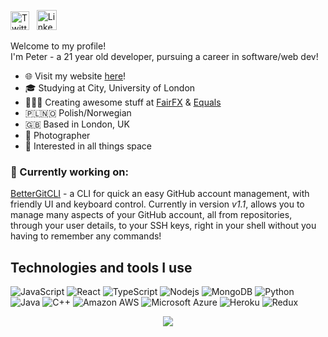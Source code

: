 <p align="left">
  <a href="https://twitter.com/PiotrRut99"><img alt="Twitter" title="Twitter" height="30" width="30" src="https://raw.githubusercontent.com/peterthehan/peterthehan/master/assets/twitter.svg"></a> &nbsp; <a href="http://linkedin.com/in/piotr-rutkowski-7082a917a/"><img alt="LinkedIn" title="LinkedIn" width="32" height="32" src="https://cdn.iconscout.com/icon/free/png-256/linkedin-189-721962.png"></a>
</p>

Welcome to my profile!<br/>
I'm Peter - a 21 year old developer, pursuing a career in software/web dev!

- 🌐 Visit my website [here](https://prutkowski.tech)!
- 🎓 Studying at City, University of London
- 👨🏻‍💻 Creating awesome stuff at [FairFX](https://fairfx.com) & [Equals](https://equals.co)
- 🇵🇱🇳🇴 Polish/Norwegian
- 🇬🇧 Based in London, UK
- 📸 Photographer
- 🚀 Interested in all things space

### 🌱 Currently working on:
[BetterGitCLI](https://github.com/PiotrRut/BetterGitCLI) - a CLI for quick an easy GitHub account management, with friendly UI and keyboard control. Currently in version *v1.1*, allows you to manage many aspects of your GitHub account, all from repositories, through your user details, to your SSH keys, right in your shell without you having to remember any commands!

## Technologies and tools I use

![JavaScript](https://img.shields.io/badge/-JavaScript-black?style=flat-square&logo=javascript) ![React](https://img.shields.io/badge/-React-black?style=flat-square&logo=react) ![TypeScript](https://img.shields.io/badge/-TypeScript-black?style=flat-square&logo=typescript) ![Nodejs](https://img.shields.io/badge/-Nodejs-black?style=flat-square&logo=Node.js) ![MongoDB](https://img.shields.io/badge/-MongoDB-black?style=flat-square&logo=mongodb) ![Python](https://img.shields.io/badge/-Python-black?style=flat-square&logo=Python) ![Java](https://img.shields.io/badge/-Java-black?style=flat-square&logo=Java) ![C++](https://img.shields.io/badge/-C++-black?style=flat-square&logo=c) ![Amazon AWS](https://img.shields.io/badge/Amazon%20AWS-black?style=flat-square&logo=amazon-aws) ![Microsoft Azure](https://img.shields.io/badge/Microsoft%20Azure-black?style=flat-square&logo=microsoft-azure) ![Heroku](https://img.shields.io/badge/-Heroku-black?style=flat-square&logo=heroku) ![Redux](https://img.shields.io/badge/-Redux-black?style=flat-square&logo=redux)

<p align="center">
  <img src="https://media.giphy.com/media/gpP18dtmlplle/giphy.gif" />
</p>
